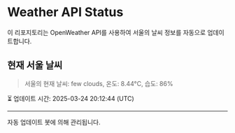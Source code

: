 
# Weather API Status

이 리포지토리는 OpenWeather API를 사용하여 서울의 날씨 정보를 자동으로 업데이트합니다.

## 현재 서울 날씨
> 서울의 현재 날씨: few clouds, 온도: 8.44°C, 습도: 86%

⏳ 업데이트 시간: 2025-03-24 20:12:44 (UTC)

---
자동 업데이트 봇에 의해 관리됩니다.
